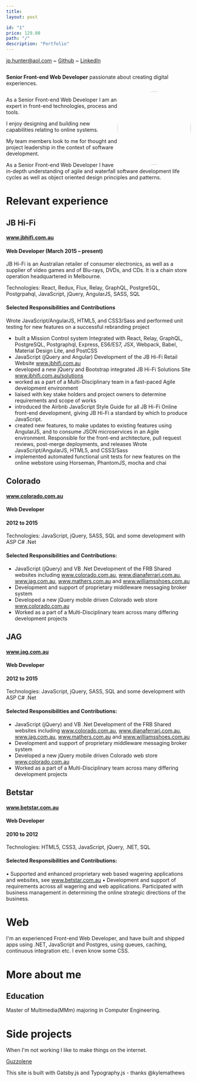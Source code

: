 ```yaml
---
title: 
layout: post

id: "1"
price: 129.00
path: "/"
description: "Portfolio"
---
```



jp.hunter@aol.com ~ [Github](https://www.github.com/JPHUNTER "Github - JPHUNTER") ~ [LinkedIn](https://www.linkedin.com/in/john-paul-hunter "LinkedIn - JPHUNTER") 



<div>
    <div style="overflow: hidden;">
       <div>
            <p><strong>Senior Front-end Web Developer</strong> passionate about creating digital experiences.</p>
       </div>
    </div>
    <div style="float:right; width: auto;">
       <div>
           <img height="200px" style="border-radius: 50%" src="https://github.com/JPHUNTER.png">
       </div>
    </div>
</div>


As a Senior Front-end Web Developer I am an expert in front-end technologies, process and tools. 

I enjoy designing and building new capabilities relating to online systems.
  
My team members look to me for thought and project leadership in the context of software development.  

As a Senior Front-end Web Developer I have in-depth understanding of agile and waterfall software development life cycles as well as object oriented design principles and patterns. 


# Relevant experience

## JB Hi-Fi
#### www.jbhifi.com.au
#### Web Developer (March 2015 – present)

JB Hi-Fi is an Australian retailer of consumer electronics, as well as a supplier of video games and of Blu-rays, DVDs, and CDs. It is a chain store operation headquartered in Melbourne.

Technologies: React, Redux, Flux, Relay, GraphQL, PostgreSQL, Postgrpahql, JavaScript, jQuery, AngularJS, SASS, SQL
#### Selected Responsibilities and Contributions
Wrote JavaScript/AngularJS, HTML5, and CSS3/Sass and performed unit testing for new features on a successful rebranding project
* built a Mission Control system Integrated with React, Relay, GraphQL, PostgreSQL, Postgraphql, Express, ES6/ES7, JSX, Webpack, Babel, Material Design Lite, and PostCSS
* JavaScript (jQuery and Angular) Development of the JB Hi-Fi Retail Website www.jbhifi.com.au
* developed a new jQuery and Bootstrap integrated JB Hi-Fi Solutions Site www.jbhifi.com.au/solutions
* worked as a part of a Multi-Disciplinary team in a fast-paced Agile development environment
* liaised with key stake holders and project owners to determine requirements and scope of works
* introduced the Airbnb JavaScript Style Guide for all JB Hi-Fi Online front-end development, 
giving JB Hi-Fi a standard by which to produce JavaScript.
* created new features, to make updates to existing features using AngularJS, and to consume JSON microservices in an Agile environment. Responsible for the front-end architecture, pull request reviews, post-merge deployments, and releases
Wrote JavaScript/AngularJS, HTML5, and CSS3/Sass 
* implemented automated functional unit tests for new features on the online webstore using Horseman, PhantomJS, mocha and chai

## Colorado
#### www.colorado.com.au
#### Web Developer  
#### 2012 to 2015

Technologies: JavaScript, jQuery, SASS, SQL and some development with ASP C# .Net
#### Selected Responsibilities and Contributions:
* JavaScript (jQuery) and VB .Net Development of the FRB Shared websites including www.colorado.com.au, www.dianaferrari.com.au, www.jag.com.au, www.mathers.com.au and www.williamsshoes.com.au 
* Development and support of proprietary middleware messaging broker system
* Developed a new jQuery mobile driven Colorado web store www.colorado.com.au
* Worked as a part of a Multi-Disciplinary team across many differing development projects

## JAG
#### www.jag.com.au
#### Web Developer  
#### 2012 to 2015
Technologies: JavaScript, jQuery, SASS, SQL and some development with ASP C# .Net
#### Selected Responsibilities and Contributions:
* JavaScript (jQuery) and VB .Net Development of the FRB Shared websites including www.colorado.com.au, www.dianaferrari.com.au, www.jag.com.au, www.mathers.com.au and www.williamsshoes.com.au 
* Development and support of proprietary middleware messaging broker system
* Developed a new jQuery mobile driven Colorado web store www.colorado.com.au
* Worked as a part of a Multi-Disciplinary team across many differing development projects

## Betstar

#### www.betstar.com.au
#### Web Developer  
#### 2010 to 2012
Technologies: HTML5, CSS3, JavaScript, jQuery, .NET, SQL
#### Selected Responsibilities and Contributions:
•	Supported and enhanced proprietary web based wagering applications and websites, see www.betstar.com.au
•	Development and support of requirements across all wagering and web applications.
Participated with business management in determining the online strategic directions of the business.

# Web

I'm an experienced Front-end Web Developer, and have built and shipped apps using .NET, JavaScript and Postgres, using queues, caching, continuous integration etc. I even know some CSS.

# More about me

## Education

Master of Multimedia(MMm) majoring in Computer Engineering.

# Side projects

When I'm not working I like to make things on the internet.

[Guzzolene](https://www.guzzolene.com "")

This site is built with Gatsby.js and Typography.js - thanks @kylemathews